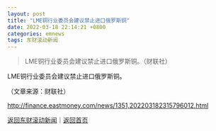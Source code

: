 ```yaml
---
layout: post
title: "LME铜行业委员会建议禁止进口俄罗斯铜"
date: 2022-03-18 22:14:21 +0800
categories: emnews
tags: 东财滚动新闻
---
```

> LME铜行业委员会建议禁止进口俄罗斯铜。（财联社）

<p>LME铜行业委员会建议禁止进口俄罗斯铜。</p><p class="em_media">（文章来源：财联社）</p>

<http://finance.eastmoney.com/news/1351,202203182315796012.html>

[返回东财滚动新闻](//finews.withounder.com/emnews/)｜[返回首页](//finews.withounder.com/)